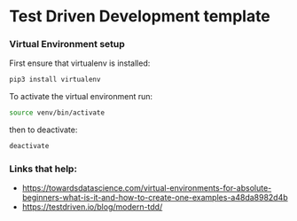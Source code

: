 # Test Driven Development template

### Virtual Environment setup

First ensure that virtualenv is installed:
```bash
pip3 install virtualenv
```

To activate the virtual environment run:
```bash
source venv/bin/activate
```

then to deactivate:
```bash
deactivate
```


### Links that help:

- https://towardsdatascience.com/virtual-environments-for-absolute-beginners-what-is-it-and-how-to-create-one-examples-a48da8982d4b
- https://testdriven.io/blog/modern-tdd/


